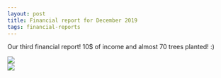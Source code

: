 ```yaml
---
layout: post
title: Financial report for December 2019
tags: financial-reports
---
```

Our third financial report! 10$ of income and almost 70 trees planted! :)

<img src="{{site.url}}/images/reports/dec_2019.jpg" style="display: block; margin: auto;" />

<img src="{{site.url}}/images/reports/dec_2019_receipt.jpg" style="display: block; margin: auto;" />
